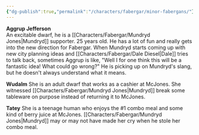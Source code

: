 ```yaml
---
{"dg-publish":true,"permalink":"/characters/fabergar/minor-fabergans/"}
---
```


**Aggrup Jefferson**  
An excitable dwarf, he is a [[Characters/Fabergar/Mundryd Jones\|Mundryd]] supporter. 25 years old. He has a lot of fun and really gets into the new direction for Fabergar. When Mundryd starts coming up with new city planning ideas and [[Characters/Fabergar/Dale Diesel\|Dale]] tries to talk back, sometimes Aggrup is like, "Well I for one think this will be a fantastic idea! What could go wrong?" He is picking up on Mundryd's slang, but he doesn't always understand what it means.

**Wudalm**
She is an adult dwarf that works as a cashier at McJones. She witnessed [[Characters/Fabergar/Mundryd Jones\|Mundryd]] break some tableware on purpose instead of returning it to McJones.

**Tatey**
She is a teenage human who enjoys the \#1 combo meal and some kind of berry juice at McJones. [[Characters/Fabergar/Mundryd Jones\|Mundryd]] may or may not have made her cry when he stole her combo meal.
